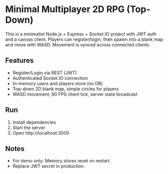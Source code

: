 # Minimal Multiplayer 2D RPG (Top-Down)

This is a minimalist Node.js + Express + Socket.IO project with JWT auth and a canvas client. Players can register/login, then spawn into a blank map and move with WASD. Movement is synced across connected clients.

## Features
- Register/Login via REST (JWT)
- Authenticated Socket.IO connection
- In-memory users and players store (no DB)
- Top-down 2D blank map, simple circles for players
- WASD movement, 60 FPS client tick, server state broadcast

## Run
1. Install dependencies
2. Start the server
3. Open http://localhost:3000

## Notes
- For demo only. Memory stores reset on restart.
- Replace JWT secret in production.

